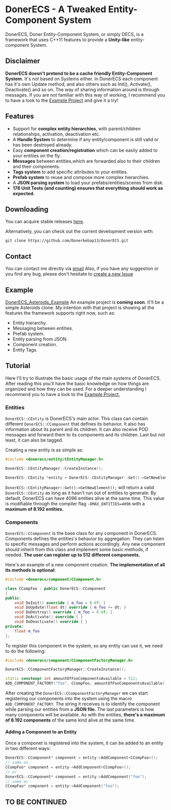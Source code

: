 # DonerECS - A Tweaked Entity-Component System
DonerECS, Doner Entity-Component System, or simply DECS, is a framework that uses C++11 features to provide a **Unity-like** entity-component System.

## Disclaimer
**DonerECS doesn't pretend to be a cache friendly Entity-Component System.** It's not based on Systems either. In DonerECS each component has it's own Update method, and also others such as Init(), Activate(), Deactivate() and so on. The way of sharing information around is through messages. 
If you are not familiar with this way of working, I recommend you to have a look to the [Example Project](#Example) and give it a try!

## Features
- Support for **complex entity hierarchies**, with parent/children relationships, activation, deactivation etc. 
- A **Handle System** to determine if any entity/component is still valid or has been destroyed already.
- Easy **component creation/registration** which can be easily added to your entities on the fly.
- **Messages** between entities,which are forwarded also to their children and their components.
- **Tags system** to add specific attributes to your entities.
- **Prefab system** to reuse and compose more complex hierarchies.
- A **JSON parsing system** to load your prefabs/entities/scenes from disk.
- **178 Unit Tests (and counting) ensures that everything should work as expected.**

## Downloading

You can acquire stable releases [here](https://github.com/Donerkebap13/DonerECS/releases).

Alternatively, you can check out the current development version with:

```
git clone https://github.com/Donerkebap13/DonerECS.git
```

## Contact

You can contact me directly via [email](mailto:donerkebap13@gmail.com)
Also, if you have any suggestion or you find any bug, please don't hesitate to [create a new Issue](https://github.com/Donerkebap13/DonerECS/issues)

## Example
[DonerECS_Asteroids_Example](https://github.com/Donerkebap13/DonerECS_Asteroids_Example)
An example project is **coming soon**. It'll be a simple Asteroids clone. My intention with that project is showing all the features the framework supports right now, such as:
- Entity hierarchy.
- Messaging between entities.
- Prefab system.
- Entity parsing from JSON.
- Component creation.
- Entity Tags.

## Tutorial
Here I'll try to illustrate the basic usage of the main systems of DonerECS. After reading this you'll have the basic knowledge on how things are organized and how they can be used. For a deeper understanding I recommend you to have a look to the [Example Project.](#Example)

### Entities
`DonerECS::CEntity` is DonerECS's main actor. This class can contain different `DonerECS::CComponent` that defines its behavior. It also has information about its parent and its children. It can also receive POD messages and forward them to its components and its children. Last but not least, it can also be tagged.

Creating a new entity is as simple as:
```c++
#include <donerecs/entity/CEntityManager.h>

DonerECS::CEntityManager::CreateInstance();

DonerECS::CEntity *entity = DonerECS::CEntityManager::Get()->GetNewElement();
```
`DonerECS::CEntityManager::Get()->GetNewElement();` will return a valid `DonerECS::CEntity` as long as it hasn't run out of entities to generate. By default, DonerECS can have 4096 entities alive at the same time. This value is modifiable through the compiler flag `-DMAX_ENTITIES=4096` with a **maximum of  8.192 entities.**

### Components
`DonerECS::CComponent` is the base class for any component in DonerECS. Components defines the entities's behavior by aggregation. They can listen to specific messages and perform actions accordingly. Any new component should inherit from this class and implement some basic methods, if needed. **The user can register up to 512 different components.**

Here's an example of a new component creation. **The implementation of all its methods is optional**:
```c++
#include <donerecs/component/CComponent.h>

class CCompFoo : public DonerECS::CComponent
{
public:
	void DoInit() override { m_foo = 0.0f; }
	void DoUpdate(float dt) override { m_foo += dt; }
	void DoDestroy() override { m_foo = 0.0f; }
	void DoActivate() override { }
	void DoDeactivate() override { }
private:
	float m_foo
};
```
To register this component in the system, so any entity can use it, we need to do the following:
```c++
#include <donerecs/component/CComponentFactoryManager.h>

DonerECS::CComponentFactoryManager::CreateInstance();

static constexpr int amountOfFooComponentsAvailable = 512;
ADD_COMPONENT_FACTORY("foo", CCompFoo, amountOfFooComponentsAvailable);
```
After creating the `DonerECS::CComponentFactoryManager` we can start registering our components into the system using the macro `ADD_COMPONENT_FACTORY`. The string it receives is to identify the component while parsing our entities from a **JSON file.** The last parameters is how many components will be available. As with the entities, **there's a maximum of  8.192 components** of the same kind alive at the same time.

#### Adding a Component to an Entity
Once a componet is registered into the system, it can be added to an entity in two different ways:
```c++
DonerECS::CComponent* component = entity->AddComponent<CCompFoo>();
// same as
CCompFoo* component = entity->AddComponent<CCompFoo>();
// or
DonerECS::CComponent* component = entity->AddComponent("foo");
// same as
CCompFoo* component = entity->AddComponent("foo");
```

## TO BE CONTINUED